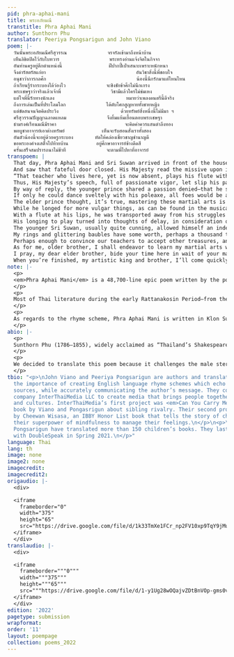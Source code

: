 ```yaml
---
pid: phra-aphai-mani
title: พระอภัยมณี
transtitle: Phra Aphai Mani
author: Sunthorn Phu
translator: Peeriya Pongsarigun and John Viano
poem: |-
  วันนั้นพระอภัยมณีศรีสุวรรณ             จรจรัลเข้ามาถึงหน้าบ้าน
  เห็นลิขิตปิดไว้กับใบทวาร                พระทรงอ่านแจ้งจิตในกิจจา
  อันท่านครูอยู่ตึกตำแหน่งนี้               ฝีปากปี่เป่าเสนาะเพราะหนักหนา
  จึงดำรัสตรัสแก่ยา                             อันวิชาสิ่งนี้พี่ชอบใจ
  อนุชาว่าการกลศึก                             น้องนี้นึกรักมาแต่ไหนไหน
  ถ้าเรียนรู้รำกระบองได้ว่องไว             จะชิงชัยข้าศึกไม่นึกเกรง
  พระเชษฐาว่าจริงแล้วเจ้าพี่                วิชามีแล้วใครไม่ข่มเหง
  แต่ใจพี่นี้รักทางนักเลง                       หมายว่าเพลงดนตรีนี้ดีจริง
  ถึงการเล่นเป็นที่ประโลมโลก             ได้ดับโศกสูญหายทั้งชายหญิง
  แต่ขัดสนจนจิตคิดประวิง                    ด้วยทรัพย์สิ่งหนึ่งนี้ไม่มีมา ฯ
  ศรีสุวรรณปัญญาฉลาดแหลม             จึงยิ้มแย้มเยื้อนตอบพระเชษฐา
  ธำมรงค์เรือนมณีมีราคา                      จะคิดค่าควรแสนตำลึงทอง
  พอบูชาอาจารย์เอาต่างทรัพย์            เห็นจะรับสอนสั่งเราทั้งสอง
  อันตัวน้องนี้จะอยู่ด้วยครูกระบอง       หัดให้คล่องเชี่ยวชาญชำนาญดี
  ขอพระองค์จงเสด็จไปท้ายบ้าน         อยู่ศึกษาอาจารย์ข้างดีดสี
  ครั้นเสร็จสมปรารถนาไม่ช้าที             จะตามพี่ไปหาที่อาจารย์
transpoem: |
  That day, Phra Aphai Mani and Sri Suwan arrived in front of the house
  And saw that fateful door closed. His Majesty read the missive upon it, proving it is the house of a musical maestro.
  “That teacher who lives here, yet is now absent, plays his flute with sonorousness equal to his seriousness.”
  Thus, His Majesty’s speech, full of passionate vigor, let slip his passion for the musical arts.
  By way of reply, the younger prince shared a passion denied­—that he should deign to learn the art of war.
  If only he could dance sveltely with his poleaxe, all foes would be at his fearless mercy.
  The elder prince thought, it’s true, mastering these martial arts is a virtue unassailable.
  While he longed for more vulgar things, as can be found in the musical arts, the old master’s song crept into his heart.
  With a flute at his lips, he was transported away from his struggles as notions of manliness and womanliness faded into the musical void.
  His longing to play turned into thoughts of delay, in consideration of what treasure he needed to pay to learn to make song.
  The younger Sri Suwan, usually quite cunning, allowed himself an indelicate grin in answer to his elder brother.
  My rings and glittering baubles have some worth, perhaps a thousand talent-weights of gold—
  Perhaps enough to convince our teachers to accept other treasures, and accept us as students both.
  As for me, older brother, I shall endeavor to learn my martial arts well to master my poleaxe professionally.
  I pray, my dear elder brother, bide your time here in wait of your maestro.
  When you’re finished, my artistic king and brother, I’ll come quickly to meet you here at your maestro’s place.
note: |-
  <p>
  <em>Phra Aphai Mani</em> is a 48,700-line epic poem written by the poet Sunthorn Phu between 1821 and 1845. The male protagonist of the poem is Phra Aphai Mani, a keen musician who plays the flute. Nineteenth-century Thai literature was often centered on male warrior figures known for their martial prowess. For example, <em>I-nao</em>, written during the early Rattanakosin Period, portrays the titular protagonist as an expert in the use of daggers. <em>Kraithong</em> by King Rama II is about a hero who kills crocodiles. <em>Khobut</em>, written by Sunthorn Phu during the reign of King Rama I, is about Kobut, the son of the Sun, who has special power to resurrect the dead. <em>Singha Krai Phop</em>, also written by Sunthorn Phu during the reign of King Rama II and III, is about a child raised by a giant demon who drinks milk from a lion during infancy.
  </p>
  <p>
  Most of Thai literature during the early Rattanakosin Period—from the reign of King Rama to that of King Rama IV—was written by or for the monarchy. Therefore, the masculine stereotype was emphasized to glorify the King’s power. Male characters were usually heroes and warriors who protected their kingdom. <em>Phra Aphai Mani</em> is different. Originally, Sunthorn Phu wrote the poem due to financial issues, as he was imprisoned after injuring a high-ranking officer. He had the freedom to break such stereotypes. He depicted Phra Aphai Mani as a musician who does not have any superpowers or martial skills. He uses his musical mastery to charm and flirt with women. He is not a fighter and is rather sentimental. In fact, Phra Aphai Mani echoes the personality of Sunthorn Phu himself in many ways. For instance, Sunthorn Phu was famously known as an alcoholic who, when drunk, followed his feelings and passions rather than rationality. Sunthorn Phu was also an incorrigible flirt and had two wives and numerous lovers. In much the same way, Phra Aphai Mani has five wives.
  </p>
  <p>
  As regards to the rhyme scheme, Phra Aphai Mani is written in Klon Suphap. Each line consists of seven to nine syllables. Each stanza has two lines and each line is divided into two clauses. There is a complex set of rhymes, and Sunthorn Phu’s signature scheme of internal rhyming adds complication to it. He rhymes the syllables within each clause as opposed to rhyming across clauses.
  </p>
abio: |-
  <p>
  Sunthorn Phu (1786–1855), widely acclaimed as “Thailand’s Shakespeare,” lived during the Rattanakosin Period between the reigns of King Rama I and King Rama IV. He was famous for his epic poetry and memoirs. He invented “internal rhyming” — rhymes within each half-line in addition to the standard Klon Suphap rhyme scheme — which became his signature. In 1986, he was honored by UNESCO as a world poet, and Thai children study his poems to this day.
  </p>
  <p>
  We decided to translate this poem because it challenges the male stereotype of warriorship. Sunthorn Phu rejects this stereotype by portraying the lead character, Phra Aphai Mani, as a keen musician instead of a great warrior. We would also like to raise awareness of the works of Thailand’s most celebrated author — Amazon currently has only one listing for Phu’s work. It is nonetheless challenging to transfer the beautiful rhymes of Thai into another language, and most of Sunthorn Phu’s works are lengthy.
  </p>
tbio: "<p>\nJohn Viano and Peeriya Pongsarigun are authors and translators who value
  the importance of creating English language rhyme schemes which echo that of their
  sources, while accurately communicating the author’s message. They co-founded the
  company InterThaiMedia LLC to create media that brings people together across languages
  and cultures. InterThaiMedia’s first project was <em>Can You Carry Me?</em>, a children’s
  book by Viano and Pongasrigun about sibling rivalry. Their second project was <em>Calm</em>
  by Cheewan Wisasa, an IBBY Honor List book that tells the story of children using
  their superpower of mindfulness to manage their feelings.\n</p>\n<p>\r\nViano and
  Pongsarigun have translated more than 150 children’s books. They last published
  with DoubleSpeak in Spring 2021.\n</p>"
language: Thai
lang: th
image: none
image2: none
imagecredit:
imagecredit2:
origaudio: |-
  <div>

  <iframe
    frameborder="0"
    width="375"
    height="65"
    src="https://drive.google.com/file/d/1k33TmXe1FCr_np2FV10xp9TqY9jMuxH6/preview">
  </iframe>
  </div>
translaudio: |-
  <div>

  <iframe
    frameborder="""0"""
    width="""375"""
    height="""65"""
    src="""https://drive.google.com/file/d/1-y1Ug28wOQajvZDtBnVOp-gms0vWTRJk/preview""">
  </iframe>
  </div>
edition: '2022'
pagetype: submission
wrapformat:
order: '11'
layout: poempage
collection: poems_2022
---
```

